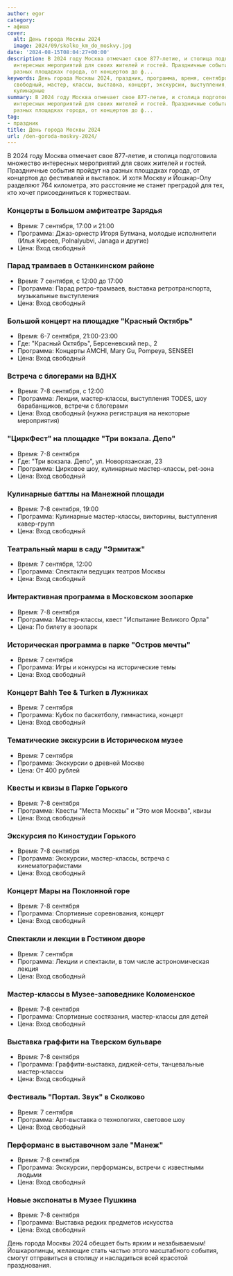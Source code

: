 ```yaml
---
author: egor
category:
- афиша
cover:
  alt: День города Москвы 2024
  image: 2024/09/skolko_km_do_moskvy.jpg
date: '2024-08-15T08:04:27+00:00'
description: В 2024 году Москва отмечает свое 877-летие, и столица подготовила множество
  интересных мероприятий для своих жителей и гостей. Праздничные события пройдут на
  разных площадках города, от концертов до ф...
keywords: День города Москвы 2024, праздник, программа, время, сентября, цена, вход,
  свободный, мастер, классы, выставка, концерт, экскурсии, выступления, лекции, шоу,
  кулинарные
summary: В 2024 году Москва отмечает свое 877-летие, и столица подготовила множество
  интересных мероприятий для своих жителей и гостей. Праздничные события пройдут на
  разных площадках города, от концертов до ф...
tag:
- праздник
title: День города Москвы 2024
url: /den-goroda-moskvy-2024/
---
```


В 2024 году Москва отмечает свое 877-летие, и столица подготовила множество интересных мероприятий для своих жителей и гостей. Праздничные события пройдут на разных площадках города, от концертов до фестивалей и выставок. И хотя Москву и Йошкар-Олу разделяют 764 километра, это расстояние не станет преградой для тех, кто хочет присоединиться к торжествам.

### **Концерты в Большом амфитеатре Зарядья**

- Время: 7 сентября, 17:00 и 21:00
- Программа: Джаз-оркестр Игоря Бутмана, молодые исполнители (Илья Киреев, Polnalyubvi, Janaga и другие)
- Цена: Вход свободный

### **Парад трамваев в Останкинском районе**

- Время: 7 сентября, с 12:00 до 17:00
- Программа: Парад ретро-трамваев, выставка ретротранспорта, музыкальные выступления
- Цена: Вход свободный

### **Большой концерт на площадке "Красный Октябрь"**

- Время: 6-7 сентября, 21:00-23:00
- Где: "Красный Октябрь", Берсеневский пер., 2
- Программа: Концерты AMCHI, Mary Gu, Pompeya, SENSEEI
- Цена: Вход свободный

### **Встреча с блогерами на ВДНХ**

- Время: 7-8 сентября, с 12:00
- Программа: Лекции, мастер-классы, выступления TODES, шоу барабанщиков, встречи с блогерами
- Цена: Вход свободный (нужна регистрация на некоторые мероприятия)

### **"ЦиркФест" на площадке "Три вокзала. Депо"**

- Время: 7-8 сентября
- Где: "Три вокзала. Депо", ул. Новорязанская, 23
- Программа: Цирковое шоу, кулинарные мастер-классы, pet-зона
- Цена: Вход свободный

### **Кулинарные баттлы на Манежной площади**

- Время: 7-8 сентября, 19:00
- Программа: Кулинарные мастер-классы, викторины, выступления кавер-групп
- Цена: Вход свободный

### **Театральный марш в саду "Эрмитаж"**

- Время: 7 сентября, 12:00
- Программа: Спектакли ведущих театров Москвы
- Цена: Вход свободный

### **Интерактивная программа в Московском зоопарке**

- Время: 7-8 сентября
- Программа: Мастер-классы, квест "Испытание Великого Орла"
- Цена: По билету в зоопарк

### **Историческая программа в парке "Остров мечты"**

- Время: 7 сентября
- Программа: Игры и конкурсы на исторические темы
- Цена: Вход свободный

### **Концерт Bahh Tee & Turken в Лужниках**

- Время: 7 сентября
- Программа: Кубок по баскетболу, гимнастика, концерт
- Цена: Вход свободный

### **Тематические экскурсии в Историческом музее**

- Время: 7 сентября
- Программа: Экскурсии о древней Москве
- Цена: От 400 рублей

### **Квесты и квизы в Парке Горького**

- Время: 7-8 сентября
- Программа: Квесты "Места Москвы" и "Это моя Москва", квизы
- Цена: Вход свободный

### **Экскурсия по Киностудии Горького**

- Время: 7-8 сентября
- Программа: Экскурсии, мастер-классы, встреча с кинематографистами
- Цена: Вход свободный

### **Концерт Мары на Поклонной горе**

- Время: 7-8 сентября
- Программа: Спортивные соревнования, концерт
- Цена: Вход свободный

### **Спектакли и лекции в Гостином дворе**

- Время: 7 сентября
- Программа: Лекции и спектакли, в том числе астрономическая лекция
- Цена: Вход свободный

### **Мастер-классы в Музее-заповеднике Коломенское**

- Время: 7-8 сентября
- Программа: Спортивные состязания, мастер-классы для детей
- Цена: Вход свободный

### **Выставка граффити на Тверском бульваре**

- Время: 7-8 сентября
- Программа: Граффити-выставка, диджей-сеты, танцевальные мастер-классы
- Цена: Вход свободный

### **Фестиваль "Портал. Звук" в Сколково**

- Время: 7 сентября
- Программа: Арт-выставка о технологиях, световое шоу
- Цена: Вход свободный

### **Перформанс в выставочном зале "Манеж"**

- Время: 7-8 сентября
- Программа: Экскурсии, перформансы, встречи с известными людьми
- Цена: Вход свободный

### **Новые экспонаты в Музее Пушкина**

- Время: 7-8 сентября
- Программа: Выставка редких предметов искусства
- Цена: Вход свободный

День города Москвы 2024 обещает быть ярким и незабываемым! Йошкаролинцы, желающие стать частью этого масштабного события, смогут отправиться в столицу и насладиться всей красотой празднования.
